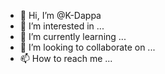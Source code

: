 - 👋 Hi, I’m @K-Dappa
- 👀 I’m interested in ...
- 🌱 I’m currently learning ...
- 💞️ I’m looking to collaborate on ...
- 📫 How to reach me ...

<!---
K-Dappa/K-Dappa is a ✨ special ✨ repository because its `README.md` (this file) appears on your GitHub profile.
You can click the Preview link to take a look at your changes.
--->
